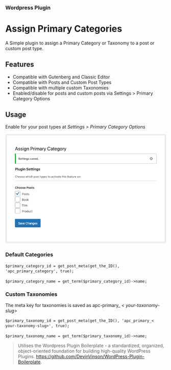 ### Wordpress Plugin

# Assign Primary Categories

A Simple plugin to assign a Primary Category or Taxonomy to a post or custom post type.

## Features

- Compatible with Gutenberg and Classic Editor
- Compatible with Posts and Custom Post Types
- Compatible with multiple custom Taxonomies
- Enabled/disable for posts and custom posts via Settings > Primary Category Options

## Usage

Enable for your post types at _Settings > Primary Category Options_

![Assign Primary Categories Settings](screenshots/screenshot-settings.png)

### Default Categories

```
$primary_category_id = get_post_meta(get_the_ID(), 'apc_primary_category', true);

$primary_category_name = get_term($primary_category_id)->name;
```

### Custom Taxonomies

The meta key for taxonomies is saved as apc-primary\_ _< your-taxonomy-slug>_

```
$primary_taxonomy_id = get_post_meta(get_the_ID(), 'apc_primary_< your-taxonomy-slug>', true);

$primary_taxonomy_name = get_term($primary_taxonomy_id)->name;
```

> Utilises the Wordpress Plugin Boilerplate -
> a standardized, organized, object-oriented foundation for building high-quality WordPress Plugins. https://github.com/DevinVinson/WordPress-Plugin-Boilerplate.
